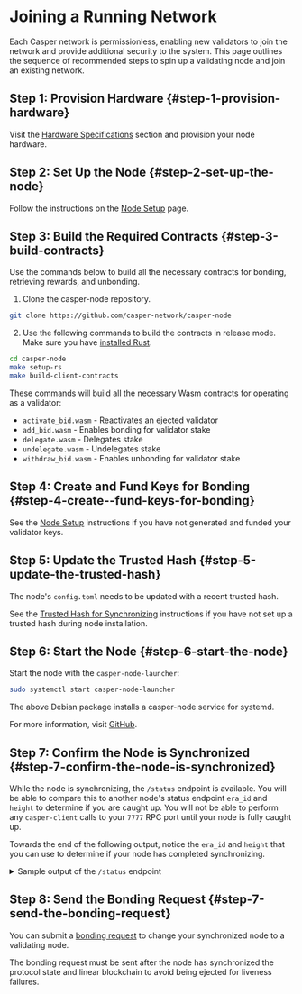 # Joining a Running Network

Each Casper network is permissionless, enabling new validators to join the network and provide additional security to the system. This page outlines the sequence of recommended steps to spin up a validating node and join an existing network.

## Step 1: Provision Hardware {#step-1-provision-hardware}

Visit the [Hardware Specifications](/operators/setup/hardware.md) section and provision your node hardware.

## Step 2: Set Up the Node {#step-2-set-up-the-node}

Follow the instructions on the [Node Setup](/operators/setup/install-node/) page. 

## Step 3: Build the Required Contracts {#step-3-build-contracts}

Use the commands below to build all the necessary contracts for bonding, retrieving rewards, and unbonding.

1. Clone the casper-node repository. 

```bash
git clone https://github.com/casper-network/casper-node
```

2. Use the following commands to build the contracts in release mode. Make sure you have [installed Rust](/developers/writing-onchain-code/getting-started.md#installing-rust).

```bash
cd casper-node
make setup-rs
make build-client-contracts
```

These commands will build all the necessary Wasm contracts for operating as a validator:
- `activate_bid.wasm` - Reactivates an ejected validator
- `add_bid.wasm` - Enables bonding for validator stake
- `delegate.wasm` - Delegates stake
- `undelegate.wasm` - Undelegates stake
- `withdraw_bid.wasm` - Enables unbonding for validator stake

## Step 4: Create and Fund Keys for Bonding {#step-4-create--fund-keys-for-bonding}

See the [Node Setup](/operators/setup/basic-node-configuration#create-fund-keys) instructions if you have not generated and funded your validator keys.

## Step 5: Update the Trusted Hash {#step-5-update-the-trusted-hash}

The node's `config.toml` needs to be updated with a recent trusted hash. 

See the [Trusted Hash for Synchronizing](/operators/setup/basic-node-configuration#trusted-hash-for-synchronizing) instructions if you have not set up a trusted hash during node installation.

## Step 6: Start the Node {#step-6-start-the-node}

Start the node with the `casper-node-launcher`:

```bash
sudo systemctl start casper-node-launcher
```

The above Debian package installs a casper-node service for systemd. 

For more information, visit [GitHub](https://github.com/casper-network/casper-node/wiki#node-operators).

## Step 7: Confirm the Node is Synchronized {#step-7-confirm-the-node-is-synchronized}

While the node is synchronizing, the `/status` endpoint is available. You will be able to compare this to another node's status endpoint `era_id` and `height` to determine if you are caught up. You will not be able to perform any `casper-client` calls to your `7777` RPC port until your node is fully caught up.

Towards the end of the following output, notice the `era_id` and `height` that you can use to determine if your node has completed synchronizing.

<details>
<summary>Sample output of the <code>/status</code> endpoint</summary>

```json
{
  "api_version": "1.4.3",
  "chainspec_name": "casper-test",
  "starting_state_root_hash": "e2218b6bdb8137a178f242e9de24ef5db06af7925e8e4c65fa82d41df38f4576",
  "peers": [
    {
      "node_id": "tls:0097..b253",
      "address": "18.163.249.168:35000"
    },
    ...
    ...
    ...
    {
      "node_id": "tls:ff95..c014",
      "address": "93.186.201.14:35000"
    }
  ],
  "last_added_block_info": {
    "hash": "8280de05cb34071f276fbe7c69a07cb325ddd373f685877911238b614bdcc5b1",
    "timestamp": "2022-01-04T15:33:08.224Z",
    "era_id": 3240,
    "height": 430162,
    "state_root_hash": "ec4ff5c4d0a9021984b56e2b6de4a57188101c24e09b765c3fee740353690076",
    "creator": "01ace6578907bfe6eba3a618e863bbe7274284c88e405e2857be80dd094726a223"
  },
  "our_public_signing_key": "01cb41ee07d1827e243588711d45040fe46402bf3901fb550abfd08d1341700270",
  "round_length": null,
  "next_upgrade": null,
  "build_version": "1.4.3-a44bed1fd-casper-mainnet",
  "uptime": "25days 1h 48m 22s 47ms"
}
```
</details>

## Step 8: Send the Bonding Request {#step-7-send-the-bonding-request}

You can submit a [bonding request](/operators/becoming-a-validator/bonding.md) to change your synchronized node to a validating node.

The bonding request must be sent after the node has synchronized the protocol state and linear blockchain to avoid being ejected for liveness failures.


